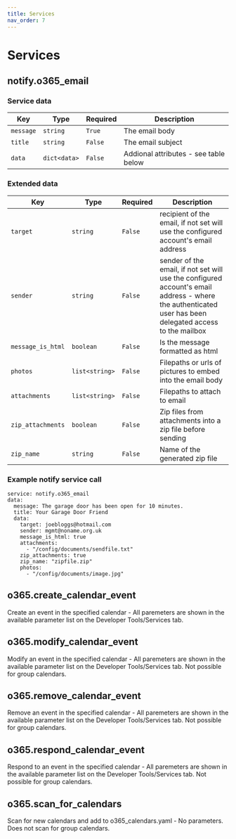```yaml
---
title: Services
nav_order: 7
---
```


# Services
## notify.o365_email

### Service data

Key | Type | Required | Description
-- | -- | -- | --
`message` | `string` | `True` | The email body
`title` | `string` | `False` | The email subject
`data` | `dict<data>` | `False` | Addional attributes - see table below

### Extended data

Key | Type | Required | Description
-- | -- | -- | --
`target` | `string` | `False` | recipient of the email, if not set will use the configured account's email address
`sender` | `string` | `False` | sender of the email, if not set will use the configured account's email address - where the authenticated user has been delegated access to the mailbox
`message_is_html` | `boolean` | `False` | Is the message formatted as html
`photos` | `list<string>` | `False` | Filepaths or urls of pictures to embed into the email body
`attachments` | `list<string>` | `False` | Filepaths to attach to email
`zip_attachments` | `boolean` | `False` | Zip files from attachments into a zip file before sending
`zip_name` | `string` | `False` | Name of the generated zip file

### Example notify service call

```
service: notify.o365_email
data:
  message: The garage door has been open for 10 minutes.
  title: Your Garage Door Friend
  data:
    target: joebloggs@hotmail.com
    sender: mgmt@noname.org.uk
    message_is_html: true
    attachments:
      - "/config/documents/sendfile.txt"
    zip_attachments: true
    zip_name: "zipfile.zip"
    photos:
      - "/config/documents/image.jpg"
```
## o365.create_calendar_event
Create an event in the specified calendar - All paremeters are shown in the available parameter list on the Developer Tools/Services tab.
## o365.modify_calendar_event
Modify an event in the specified calendar - All paremeters are shown in the available parameter list on the Developer Tools/Services tab. Not possible for group calendars.
## o365.remove_calendar_event
Remove an event in the specified calendar - All paremeters are shown in the available parameter list on the Developer Tools/Services tab. Not possible for group calendars.
## o365.respond_calendar_event
Respond to an event in the specified calendar - All paremeters are shown in the available parameter list on the Developer Tools/Services tab. Not possible for group calendars.
## o365.scan_for_calendars
Scan for new calendars and add to o365_calendars.yaml - No parameters. Does not scan for group calendars.
